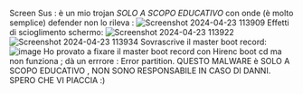 Screen Sus :
è un mio trojan *SOLO A SCOPO EDUCATIVO* con onde (è molto semplice) defender non lo rileva :
![Screenshot 2024-04-23 113909](https://github.com/MATTIAloyoutuber/Screen-Sus/assets/164758246/611bdad2-14f9-4d66-9045-281dac87d041)
Effetti di scioglimento schermo:
![Screenshot 2024-04-23 113922](https://github.com/MATTIAloyoutuber/Screen-Sus/assets/164758246/29eaff6b-3581-4227-9037-10d6636a83ce)
![Screenshot 2024-04-23 113934](https://github.com/MATTIAloyoutuber/Screen-Sus/assets/164758246/827bc1c8-2b37-47ca-a1b7-915539a47dbf)
Sovrascrive il master boot record:
![image](https://github.com/MATTIAloyoutuber/Screen-Sus/assets/164758246/412cd8ce-5dd8-4324-bc42-e152f57d548d)
Ho provato a fixare il master boot record con Hirenc boot cd ma non funziona ; dà un errrore :
Error partition.
QUESTO MALWARE è SOLO A SCOPO EDUCATIVO , NON SONO RESPONSABILE IN CASO DI DANNI.
SPERO CHE VI PIACCIA :)
